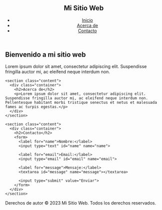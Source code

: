 <!DOCTYPE html>
<html lang="es">
<head>
  <meta charset="UTF-8">
  <meta name="viewport" content="width=device-width, initial-scale=1.0">
  <title>Mi Sitio Web Minimalista</title>
  <link rel="stylesheet" href="styles.css">
</head>
<body>
  <header>
    <nav>
      <h1>Mi Sitio Web</h1>
      <ul>
        <li><a href="#">Inicio</a></li>
        <li><a href="#">Acerca de</a></li>
        <li><a href="#">Contacto</a></li>
      </ul>
    </nav>
  </header>
  
  <main>
    <section class="hero">
      <div class="container">
        <h1>Bienvenido a mi sitio web</h1>
        <p>Lorem ipsum dolor sit amet, consectetur adipiscing elit. Suspendisse fringilla auctor mi, ac eleifend neque interdum non.</p>
      </div>
    </section>
    
    <section class="content">
      <div class="container">
        <h2>Acerca de</h2>
        <p>Lorem ipsum dolor sit amet, consectetur adipiscing elit. Suspendisse fringilla auctor mi, ac eleifend neque interdum non. Pellentesque habitant morbi tristique senectus et netus et malesuada fames ac turpis egestas.</p>
      </div>
    </section>
    
    <section class="content">
      <div class="container">
        <h2>Contacto</h2>
        <form>
          <label for="name">Nombre:</label>
          <input type="text" id="name" name="name">
          
          <label for="email">Email:</label>
          <input type="email" id="email" name="email">
          
          <label for="message">Mensaje:</label>
          <textarea id="message" name="message"></textarea>
          
          <input type="submit" value="Enviar">
        </form>
      </div>
    </section>
  </main>
  
  <footer>
    <p>Derechos de autor &copy; 2023 Mi Sitio Web. Todos los derechos reservados.</p>
  </footer>
</body>
</html>
